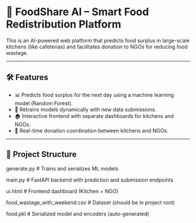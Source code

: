 # 🍲 FoodShare AI – Smart Food Redistribution Platform

This is an AI-powered web platform that predicts food surplus in large-scale kitchens (like cafeterias) and facilitates donation to NGOs for reducing food wastage.

---

## 🛠️ Features

- 📊 Predicts food surplus for the next day using a machine learning model (Random Forest).
- 🧠 Retrains models dynamically with new data submissions.
- 🏠 Interactive frontend with separate dashboards for kitchens and NGOs.
- 🔁 Real-time donation coordination between kitchens and NGOs.

---

## 📁 Project Structure

generate.py # Trains and serializes ML models

main.py # FastAPI backend with prediction and submission endpoints

ui.html # Frontend dashboard (Kitchen + NGO)

food_wastage_with_weekend.csv # Dataset (should be in project root)

food.pkl # Serialized model and encoders (auto-generated)

